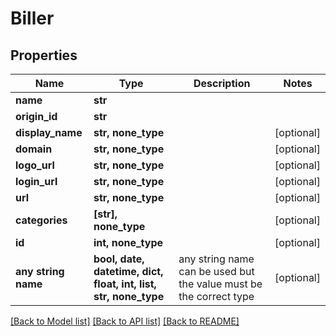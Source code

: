 # Biller


## Properties
Name | Type | Description | Notes
------------ | ------------- | ------------- | -------------
**name** | **str** |  | 
**origin_id** | **str** |  | 
**display_name** | **str, none_type** |  | [optional] 
**domain** | **str, none_type** |  | [optional] 
**logo_url** | **str, none_type** |  | [optional] 
**login_url** | **str, none_type** |  | [optional] 
**url** | **str, none_type** |  | [optional] 
**categories** | **[str], none_type** |  | [optional] 
**id** | **int, none_type** |  | [optional] 
**any string name** | **bool, date, datetime, dict, float, int, list, str, none_type** | any string name can be used but the value must be the correct type | [optional]

[[Back to Model list]](../README.md#documentation-for-models) [[Back to API list]](../README.md#documentation-for-api-endpoints) [[Back to README]](../README.md)


